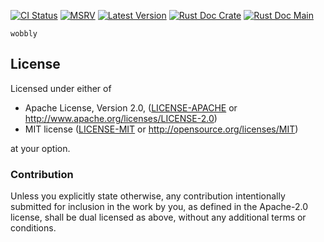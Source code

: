[![CI Status]][workflow] [![MSRV]][repo] [![Latest Version]][crates.io] [![Rust Doc Crate]][docs.rs] [![Rust Doc Main]][docs]

[CI Status]: https://img.shields.io/github/actions/workflow/status/juntyr/wobbly/ci.yml?branch=main
[workflow]: https://github.com/juntyr/wobbly/actions/workflows/ci.yml?query=branch%3Amain

[MSRV]: https://img.shields.io/badge/MSRV-1.56.0--nightly-blue
[repo]: https://github.com/juntyr/const-type-layout

[Latest Version]: https://img.shields.io/crates/v/wobbly
[crates.io]: https://crates.io/crates/wobbly

[Rust Doc Crate]: https://img.shields.io/docsrs/wobbly
[docs.rs]: https://docs.rs/wobbly/

[Rust Doc Main]: https://img.shields.io/badge/docs-main-blue
[docs]: https://juntyr.github.io/wobbly/wobbly

`wobbly` 

## License

Licensed under either of

 * Apache License, Version 2.0, ([LICENSE-APACHE](LICENSE-APACHE) or http://www.apache.org/licenses/LICENSE-2.0)
 * MIT license ([LICENSE-MIT](LICENSE-MIT) or http://opensource.org/licenses/MIT)

at your option.

### Contribution

Unless you explicitly state otherwise, any contribution intentionally submitted for inclusion in the work by you, as defined in the Apache-2.0 license, shall be dual licensed as above, without any additional terms or conditions.
